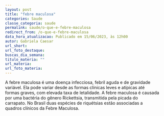 ```yaml
---
layout: post
title: "febre maculosa"
categories: Saude
classe_categoria: saude
permalink: saude/o-que-e-febre-maculosa
redirect_from: /o-que-e-febre-maculosa
data_hora_atualizacao: Publicado em 15/06/2023, às 12h00
autor: Gabriela Caesar
url_short: 
url_foto_destaque: 
buscas_dia_semana: 
titulo_materia: ""
url_materia: 
url_foto_materia: 
---
```

A febre maculosa é uma doença infecciosa, febril aguda e de gravidade variável. Ela pode variar desde as formas clínicas leves e atípicas até formas graves, com elevada taxa de letalidade. A febre maculosa é causada por uma bactéria do gênero Rickettsia, transmitida pela picada do carrapato. No Brasil duas espécies de riquétsias estão associadas a quadros clínicos da Febre Maculosa.

